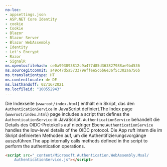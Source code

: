 ```yaml
---
no-loc:
- appsettings.json
- ASP.NET Core Identity
- cookie
- Cookie
- Blazor
- Blazor Server
- Blazor WebAssembly
- Identity
- Let's Encrypt
- Razor
- SignalR
ms.openlocfilehash: ce0a993093812c9a477d85d363827988ae9bd536
ms.sourcegitcommit: a49c47d5a573379effee5c6b6e36f5c302aa756b
ms.translationtype: HT
ms.contentlocale: de-DE
ms.lasthandoff: 02/16/2021
ms.locfileid: "100552943"
---
```

<span data-ttu-id="82400-101">Die Indexseite (`wwwroot/index.html`) enthält ein Skript, das den `AuthenticationService` in JavaScript definiert.</span><span class="sxs-lookup"><span data-stu-id="82400-101">The Index page (`wwwroot/index.html`) page includes a script that defines the `AuthenticationService` in JavaScript.</span></span> <span data-ttu-id="82400-102">`AuthenticationService` behandelt die Details des OIDC-Protokolls auf niedriger Ebene.</span><span class="sxs-lookup"><span data-stu-id="82400-102">`AuthenticationService` handles the low-level details of the OIDC protocol.</span></span> <span data-ttu-id="82400-103">Die App ruft intern die im Skript definierten Methoden auf, um die Authentifizierungsvorgänge auszuführen.</span><span class="sxs-lookup"><span data-stu-id="82400-103">The app internally calls methods defined in the script to perform the authentication operations.</span></span>

```html
<script src="_content/Microsoft.Authentication.WebAssembly.Msal/
    AuthenticationService.js"></script>
```
